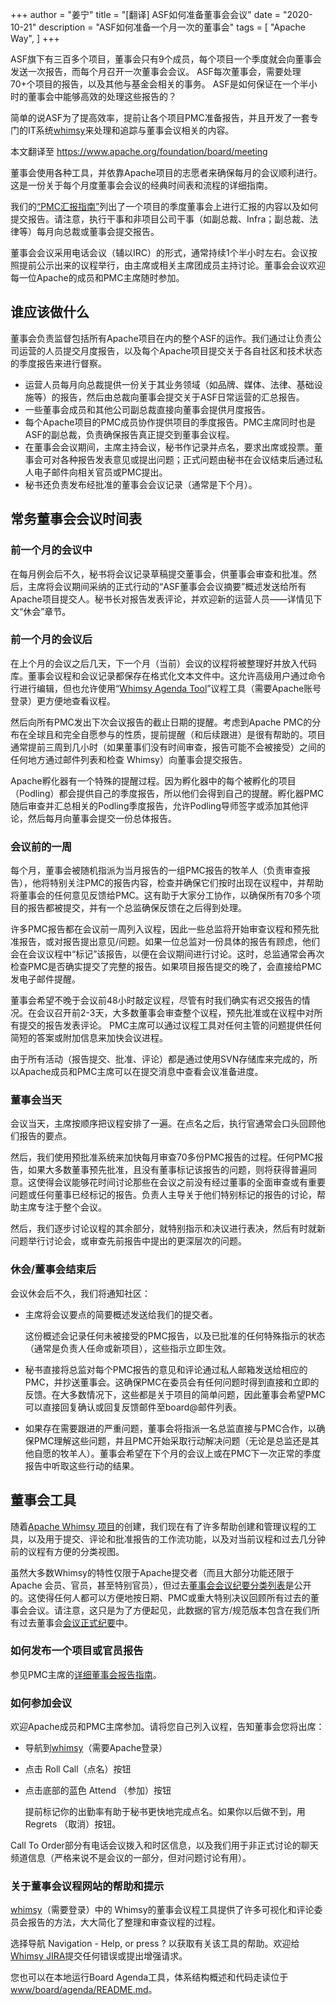 +++
author = "姜宁"
title = "[翻译] ASF如何准备董事会会议"
date = "2020-10-21"
description = "ASF如何准备一个月一次的董事会"
tags = [
    "Apache Way",
]
+++

ASF旗下有三百多个项目，董事会只有9个成员，每个项目一个季度就会向董事会发送一次报告，而每个月召开一次董事会会议。
ASF每次董事会，需要处理70+个项目的报告，以及其他与基金会相关的事务。 ASF是如何保证在一个半小时的董事会中能够高效的处理这些报告的？

简单的说ASF为了提高效率，提前让各个项目PMC准备报告，并且开发了一套专门的IT系统[whimsy](https://whimsy.apache.org/board/agenda/)来处理和追踪与董事会议相关的内容。

本文翻译至 https://www.apache.org/foundation/board/meeting

董事会使用各种工具，并依靠Apache项目的志愿者来确保每月的会议顺利进行。这是一份关于每个月度董事会会议的经典时间表和流程的详细指南。

我们的[“PMC汇报指南”](https://www.apache.org/foundation/board/reporting)列出了一个项目的季度董事会上进行汇报的内容以及如何提交报告。请注意，执行干事和非项目公司干事（如副总裁、Infra；副总裁、法律等）每月向总裁或董事会提交报告。

董事会会议采用电话会议（辅以IRC）的形式，通常持续1个半小时左右。会议按照提前公示出来的议程举行，由主席或相关主席团成员主持讨论。董事会会议欢迎每一位Apache的成员和PMC主席随时参加。



## 谁应该做什么

董事会负责监督包括所有Apache项目在内的整个ASF的运作。我们通过让负责公司运营的人员提交月度报告，以及每个Apache项目提交关于各自社区和技术状态的季度报告来进行督察。

- 运营人员每月向总裁提供一份关于其业务领域（如品牌、媒体、法律、基础设施等）的报告，然后由总裁向董事会提交关于ASF日常运营的汇总报告。
- 一些董事会成员和其他公司副总裁直接向董事会提供月度报告。
- 每个Apache项目的PMC成员协作提供项目的季度报告。PMC主席同时也是ASF的副总裁，负责确保报告真正提交到董事会议程。
- 在董事会会议期间，主席主持会议，秘书作记录并点名，要求出席或投票。董事会可对各种报告发表意见或提出问题；正式问题由秘书在会议结束后通过私人电子邮件向相关官员或PMC提出。
- 秘书还负责发布经批准的董事会会议记录（通常是下个月）。

## 常务董事会会议时间表

### 前一个月的会议中

在每月例会后不久，秘书将会议记录草稿提交董事会，供董事会审查和批准。然后，主席将会议期间采纳的正式行动的“ASF董事会会议摘要”概述发送给所有Apache项目提交人。秘书长对报告发表评论，并欢迎新的运营人员——详情见下文“休会”章节。

### 前一个月的会议后

在上个月的会议之后几天，下一个月（当前）会议的议程将被整理好并放入代码库。董事会议程和会议记录都保存在格式化文本文件中。这允许高级用户通过命令行进行编辑，但也允许使用“[Whimsy Agenda Tool](https://whimsy.apache.org/board/agenda/)”议程工具（需要Apache账号登录）更方便地查看议程。

然后向所有PMC发出下次会议报告的截止日期的提醒。考虑到Apache PMC的分布在全球且和完全自愿参与的性质，提前提醒（和后续跟进）是很有帮助的。项目通常提前三周到几小时（如果董事们没有时间审查，报告可能不会被接受）之间的任何地方通过邮件列表和检查 Whimsy）向董事会提交报告。

Apache孵化器有一个特殊的提醒过程。因为孵化器中的每个被孵化的项目（Podling）都会提供自己的季度报告，所以他们会得到自己的提醒。孵化器PMC随后审查并汇总相关的Podling季度报告，允许Podling导师签字或添加其他评论，然后每月向董事会提交一份总体报告。

### 会议前的一周

每个月，董事会被随机指派为当月报告的一组PMC报告的牧羊人（负责审查报告），他将特别关注PMC的报告内容，检查并确保它们按时出现在议程中，并帮助将董事会的任何意见反馈给PMC。这有助于大家分工协作，以确保所有70多个项目的报告都被提交，并有一个总监确保反馈在之后得到处理。

许多PMC报告都在会议前一周列入议程，因此一些总监将开始审查议程和预先批准报告，或对报告提出意见/问题。如果一位总监对一份具体的报告有顾虑，他们会在会议议程中“标记”该报告，以便在会议期间进行讨论。这时，总监通常会再次检查PMC是否确实提交了完整的报告。如果项目报告提交的晚了，会直接给PMC发电子邮件提醒。

董事会希望不晚于会议前48小时敲定议程，尽管有时我们确实有迟交报告的情况。在会议召开前2-3天，大多数董事会审查整个议程，预先批准或在议程中对所有提交的报告发表评论。 PMC主席可以通过议程工具对任何主管的问题提供任何简短的答案或附加信息来加快会议进程。

由于所有活动（报告提交、批准、评论）都是通过使用SVN存储库来完成的，所以Apache成员和PMC主席可以在提交消息中查看会议准备进度。

### 董事会当天

会议当天，主席按顺序把议程安排了一遍。在点名之后，执行官通常会口头回顾他们报告的要点。

然后，我们使用预批准系统来加快每月审查70多份PMC报告的过程。任何PMC报告，如果大多数董事预先批准，且没有董事标记该报告的问题，则将获得普遍同意。这使得会议能够花时间讨论那些在会议之前没有经过董事的全面审查或有重要问题或任何董事已经标记的报告。负责人主导关于他们特别标记的报告的讨论，帮助主席专注于整个会议。

然后，我们逐步讨论议程的其余部分，就特别指示和决议进行表决，然后有时就新问题举行讨论会，或审查先前报告中提出的更深层次的问题。

### 休会/董事会结束后

会议休会后不久，我们将通知社区：

- 主席将会议要点的简要概述发送给我们的提交者。

  这份概述会记录任何未被接受的PMC报告，以及已批准的任何特殊指示的状态（通常是负责人任命或新项目），这些指示立即生效。

- 秘书直接将总监对每个PMC报告的意见和评论通过私人邮箱发送给相应的PMC，并抄送董事会。这确保PMC在委员会有任何问题时得到直接和立即的反馈。在大多数情况下，这些都是关于项目的简单问题，因此董事会希望PMC可以直接回复确认或回复反馈邮件至board@邮件列表。

- 如果存在需要跟进的严重问题，董事会将指派一名总监直接与PMC合作，以确保PMC理解这些问题，并且PMC开始采取行动解决问题（无论是总监还是其他自愿的牧羊人）。董事会希望在下个月的会议上或在PMC下一次正常的季度报告中听取这些行动的结果。

## 董事会工具

随着[Apache Whimsy 项目](https://whimsy.apache.org/)的创建，我们现在有了许多帮助创建和管理议程的工具，以及用于提交、评论和批准报告的工作流功能，以及对当前议程和过去几分钟前的议程有方便的分类视图。

虽然大多数Whimsy的特性仅限于Apache提交者（而且大部分功能还限于Apache 会员、官员，甚至特别官员），但过去[董事会会议纪要分类列表](https://whimsy.apache.org/board/minutes/)是公开的。这使得任何人都可以方便地按日期、PMC或重大特别决议回顾所有过去的董事会会议。请注意，这只是为了方便起见，此数据的官方/规范版本包含在我们所有过去董事会[会议正式纪要](https://www.apache.org/foundation/board/calendar.html)中。

### 如何发布一个项目或官员报告

参见PMC主席的[详细董事会报告指南](https://www.apache.org/foundation/board/reporting#how)。

### 如何参加会议

欢迎Apache成员和PMC主席参加。请将您自己列入议程，告知董事会您将出席：

- 导航到[whimsy](https://whimsy.apache.org/board/agenda/)（需要Apache登录）

- 点击 Roll Call（点名）按钮

- 点击底部的蓝色 Attend （参加）按钮

  提前标记你的出勤率有助于秘书更快地完成点名。如果你以后做不到，用 Regrets （取消）按钮。

Call To Order部分有电话会议拨入和时区信息，以及我们用于非正式讨论的聊天频道信息（严格来说不是会议的一部分，但对问题讨论有用）。

### 关于董事会议程网站的帮助和提示

[whimsy](https://whimsy.apache.org/board/agenda/)（需要登录）中的 Whimsy的董事会议程工具提供了许多可视化和评论委员会报告的方法，大大简化了整理和审查议程的过程。

选择导航 Navigation - Help, or press ? 以获取有关该工具的帮助。欢迎给[Whimsy JIRA](https://issues.apache.org/jira/projects/WHIMSY)提交任何错误或提出增强请求。

您也可以在本地运行Board Agenda工具，体系结构概述和代码走读位于[www/board/agenda/README.md](https://github.com/apache/whimsy/blob/master/www/board/agenda/README.md)。

